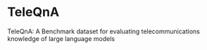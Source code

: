 # TeleQnA
TeleQnA: A Benchmark dataset for evaluating telecommunications knowledge of large language models
